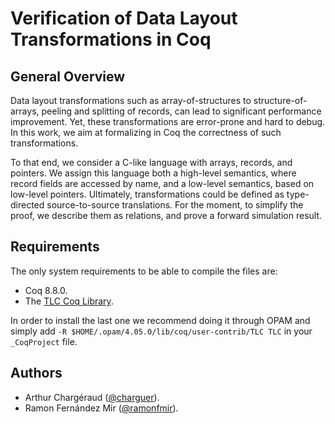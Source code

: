 # Verification of Data Layout Transformations in Coq

## General Overview

Data layout transformations such as array-of-structures to structure-of-arrays, peeling and splitting of records, can lead to significant performance improvement. Yet, these transformations are error-prone and hard to debug. In this work, we aim at formalizing in Coq the correctness of such transformations.

To that end, we consider a C-like language with arrays, records, and pointers. We assign this language both a high-level semantics, where record fields are accessed by name, and a low-level semantics, based on low-level pointers. Ultimately, transformations could be defined as type-directed source-to-source translations. For the moment, to simplify the proof, we describe them as relations, and prove a forward simulation result.

## Requirements
The only system requirements to be able to compile the files are:
- Coq 8.8.0.
- The [TLC Coq Library](https://gitlab.inria.fr/charguer/tlc).

In order to install the last one we recommend doing it through OPAM and simply add
`
-R $HOME/.opam/4.05.0/lib/coq/user-contrib/TLC TLC
`
in your `_CoqProject` file.

## Authors

- Arthur Chargéraud ([@charguer](https://gitlab.inria.fr/charguer)).
- Ramon Fernández Mir ([@ramonfmir](https://github.com/ramonfmir)).
